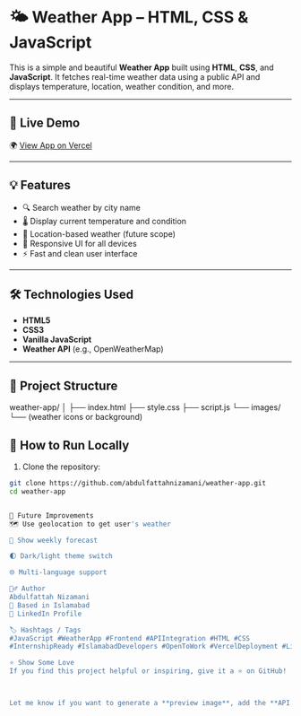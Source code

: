 # 🌤️ Weather App – HTML, CSS & JavaScript

This is a simple and beautiful **Weather App** built using **HTML**, **CSS**, and **JavaScript**. It fetches real-time weather data using a public API and displays temperature, location, weather condition, and more.

---

## 🔗 Live Demo

🌍 [View App on Vercel](https://weather-app-tau-indol-29.vercel.app/)

---



## 💡 Features

- 🔍 Search weather by city name
- 🌡️ Display current temperature and condition
- 📍 Location-based weather (future scope)
- 📱 Responsive UI for all devices
- ⚡ Fast and clean user interface

---

## 🛠️ Technologies Used

- **HTML5**
- **CSS3**
- **Vanilla JavaScript**
- **Weather API** (e.g., OpenWeatherMap)

---

## 📂 Project Structure

weather-app/
│
├── index.html
├── style.css
├── script.js
└── images/
└── (weather icons or background)



## 🚀 How to Run Locally

1. Clone the repository:

```bash
git clone https://github.com/abdulfattahnizamani/weather-app.git
cd weather-app


🧠 Future Improvements
🗺️ Use geolocation to get user's weather

📅 Show weekly forecast

🌓 Dark/light theme switch

🌐 Multi-language support

🙋‍♂️ Author
Abdulfattah Nizamani
📍 Based in Islamabad
🔗 LinkedIn Profile

🏷️ Hashtags / Tags
#JavaScript #WeatherApp #Frontend #APIIntegration #HTML #CSS
#InternshipReady #IslamabadDevelopers #OpenToWork #VercelDeployment #LiveWeather

⭐ Show Some Love
If you find this project helpful or inspiring, give it a ⭐ on GitHub!



Let me know if you want to generate a **preview image**, add the **API setup instructions**, or improve **mobile responsiveness**.
